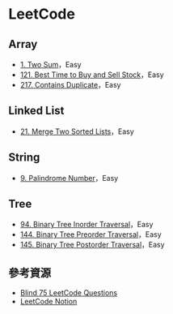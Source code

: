 # LeetCode

## Array

- [1. Two Sum](https://github.com/lee1221ee/LeetCode/blob/main/1.%20Two%20Sum.md)，Easy
- [121. Best Time to Buy and Sell Stock](https://github.com/lee1221ee/LeetCode/blob/main/121.%20Best%20Time%20to%20Buy%20and%20Sell%20Stock.md)，Easy
- [217. Contains Duplicate](https://github.com/lee1221ee/LeetCode/blob/main/217.%20Contains%20Duplicate.md)，Easy

## Linked List

- [21. Merge Two Sorted Lists](https://github.com/lee1221ee/LeetCode/blob/main/21.%20Merge%20Two%20Sorted%20Lists.md)，Easy

## String

- [9. Palindrome Number](https://github.com/lee1221ee/LeetCode/blob/main/9.%20Palindrome%20Number.md)，Easy

## Tree

- [94. Binary Tree Inorder Traversal](https://github.com/lee1221ee/LeetCode/blob/main/94.%20Binary%20Tree%20Inorder%20Traversal.md)，Easy
- [144. Binary Tree Preorder Traversal](https://github.com/lee1221ee/LeetCode/blob/main/144.%20Binary%20Tree%20Preorder%20Traversal.md)，Easy
- [145. Binary Tree Postorder Traversal](https://github.com/lee1221ee/LeetCode/blob/main/145.%20Binary%20Tree%20Postorder%20Traversal.md)，Easy

## 參考資源

- [Blind 75 LeetCode Questions](https://leetcode.com/discuss/general-discussion/460599/blind-75-leetcode-questions)
- [LeetCode Notion](https://mmmwhy.notion.site/mmmwhy/9defb52cde6f497abe2a8433ca344e66?v=dca562b492764428985b0c3bcdb2332e)
